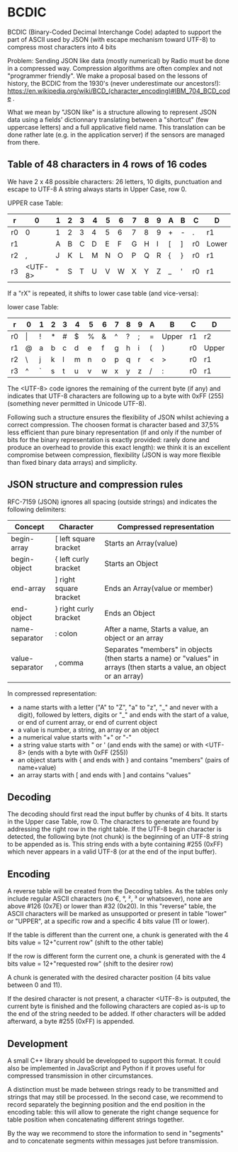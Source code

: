 # BCDIC
BCDIC (Binary-Coded Decimal Interchange Code) adapted to support the part of ASCII used by JSON (with escape mechanism toward UTF-8) to compress most characters into 4 bits

Problem: Sending JSON like data (mostly numerical) by Radio must be done in a compressed way. Compression algorithms are often complex and not "programmer friendly". We make a proposal based on the lessons of history, the BCDIC from the 1930's (never underestimate our ancestors!): https://en.wikipedia.org/wiki/BCD_(character_encoding)#IBM_704_BCD_code .

What we mean by "JSON like" is a structure allowing to represent JSON data using a fields' dictionnary translating between a "shortcut" (few uppercase letters) and a full applicative field name. This translation can be done rather late (e.g. in the application server) if the sensors are managed from there.

## Table of 48 characters in 4 rows of 16 codes

We have 2 x 48 possible characters: 26 letters, 10 digits, punctuation and escape to UTF-8
A string always starts in Upper Case, row 0.

UPPER case Table:

r|0|1|2|3|4|5|6|7|8|9|A|B|C|D|E|F
-|-|-|-|-|-|-|-|-|-|-|-|-|-|-|-|-
r0|0|1|2|3|4|5|6|7|8|9|+|-|.|r1|r2|r3
r1| |A|B|C|D|E|F|G|H|I|\[|\]|r0|Lower|r2|r3
r2|,|J|K|L|M|N|O|P|Q|R|\{|\}|r0|r1|Lower|r3
r3|\<UTF-8\>|\"|S|T|U|V|W|X|Y|Z|_|\'|r0|r1|r2|Lower

If a "rX" is repeated, it shifts to lower case table (and vice-versa):

lower case Table:

r|0|1|2|3|4|5|6|7|8|9|A|B|C|D|E|F
-|-|-|-|-|-|-|-|-|-|-|-|-|-|-|-|-
r0| \| |!|*|#|$|%|&|^|?|;|=|Upper|r1|r2|r3
r1|@|a|b|c|d|e|f|g|h|i|(|)|r0|Upper|r2|r3
r2| \\ |j|k|l|m|n|o|p|q|r|\<|\>|r0|r1|Upper|r3
r3| ^ |\`|s|t|u|v|w|x|y|z|/|:|r0|r1|r2|Upper

The \<UTF-8\> code ignores the remaining of the current byte (if any) and indicates that UTF-8 characters are following up to a byte with 0xFF (255) (something never permitted in Unicode UTF-8).

Following such a structure ensures the flexibility of JSON whilst achieving a correct compression. The choosen format is character based and 37,5% less efficient than pure binary representation (if and only if the number of bits for the binary representation is exactly provided: rarely done and produce an overhead to provide this exact length): we think it is an excellent compromise between compression, flexibility (JSON is way more flexible than fixed binary data arrays) and simplicity.

## JSON structure and compression rules

RFC-7159 (JSON) ignores all spacing (outside strings) and indicates the following delimiters:

Concept|Character|Compressed representation
-------|---------|-------------------------
begin-array|\[ left square bracket|Starts an Array(value)|Mandatory
begin-object|\{ left curly bracket|Starts an Object|Mandatory
end-array|\] right square bracket|Ends an Array(value or member)|Mandatory
end-object|\} right curly bracket|Ends an Object|Mandatory
name-separator|\: colon|After a name, Starts a value, an object or an array|Will be ommitted even if digits are not allowed in names because a "+" will be mandatory before positive numbers
value-separator|\, comma|Separates "members" in objects (then starts a name) or "values" in arrays (then starts a value, an object or an array)

In compressed representation:
* a name starts with a letter ("A" to "Z", "a" to "z", "\_" and never with a digit), followed by letters, digits or "\_" and ends with the start of a value, or end of current array, or end of current object
* a value is number, a string, an array or an object
* a numerical value starts with "+" or "-"
* a string value starts with \" or \' (and ends with the same) or with \<UTF-8\> (ends with a byte with 0xFF (255))
* an object starts with \{ and ends with \} and contains "members" (pairs of name+value)
* an array starts with \[ and ends with \] and contains "values"

## Decoding
The decoding should first read the input buffer by chunks of 4 bits. It starts in the Upper case Table, row 0.
The characters to generate are found by addressing the right row in the right table. If the UTF-8 begin character is detected, the following byte (not chunk) is the beginning of an UTF-8 string to be appended as is. This string ends with a byte containing #255 (0xFF) which never appears in a valid UTF-8 (or at the end of the input buffer).

## Encoding
A reverse table will be created from the Decoding tables. As the tables only include regular ASCII characters (no €, °, ², ³ or whatsoever), none are above #126 (0x7E) or lower than #32 (0x20). In this "reverse" table, the ASCII characters will be marked as unsupported or present in table "lower" or "UPPER", at a specific row and a specific 4 bits value (11 or lower).

If the table is different than the current one, a chunk is generated with the 4 bits value = 12+"current row" (shift to the other table)

If the row is different form the current one, a chunk is generated with the 4 bits value = 12+"requested row" (shift to the desirer row)

A chunk is generated with the desired character position (4 bits value between 0 and 11).

If the desired character is not present, a character \<UTF-8\> is outputed, the current byte is finished and the following characters are copied as-is up to the end of the string needed to be added. If other characters will be added afterward, a byte #255 (0xFF) is appended.

## Development

A small C++ library should be developped to support this format. It could also be implemented in JavaScript and Python if it proves useful for compressed transmission in other circumstances.

A distinction must be made between strings ready to be transmitted and strings that may still be processed. In the second case, we recommend to record separately the beginning position and the end position in the encoding table: this will allow to generate the right change sequence for table position when concatenating different strings together.

By the way we recommend to store the information to send in "segments" and to concatenate segments within messages just before transmission.
